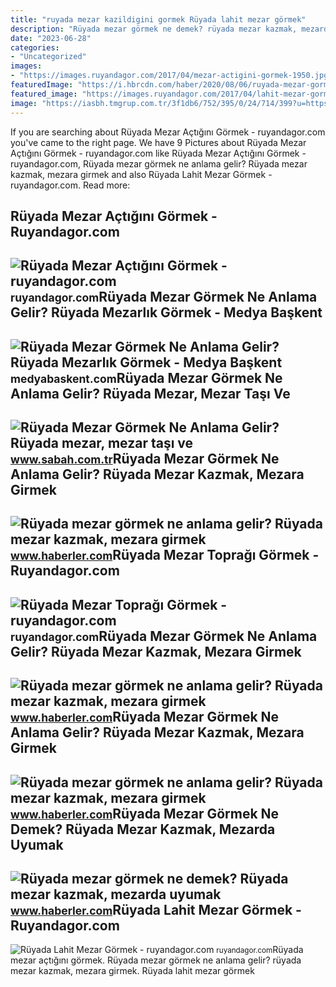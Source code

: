 ```yaml
---
title: "ruyada mezar kazildigini gormek Rüyada lahit mezar görmek"
description: "Rüyada mezar görmek ne demek? rüyada mezar kazmak, mezarda uyumak"
date: "2023-06-28"
categories:
- "Uncategorized"
images:
- "https://images.ruyandagor.com/2017/04/mezar-actigini-gormek-1950.jpg"
featuredImage: "https://i.hbrcdn.com/haber/2020/08/06/ruyada-mezar-gormek-ne-anlama-gelir-ruyada-mezar-13483533_4780_amp.jpg"
featured_image: "https://images.ruyandagor.com/2017/04/lahit-mezar-gormek-1302.jpg"
image: "https://iasbh.tmgrup.com.tr/3f1db6/752/395/0/24/714/399?u=https://isbh.tmgrup.com.tr/sbh/2021/04/15/ruyada-mezar-gormek-anlami-ve-yorumu-ruyada-mezar-mezar-tasi-ve-mezarlik-gormek-ne-demek-neye-isarettir-1618467041014.jpg"
---
```


If you are searching about Rüyada Mezar Açtığını Görmek - ruyandagor.com you've came to the right page. We have 9 Pictures about Rüyada Mezar Açtığını Görmek - ruyandagor.com like Rüyada Mezar Açtığını Görmek - ruyandagor.com, Rüyada mezar görmek ne anlama gelir? Rüyada mezar kazmak, mezara girmek and also Rüyada Lahit Mezar Görmek - ruyandagor.com. Read more:

Rüyada Mezar Açtığını Görmek - Ruyandagor.com
---------------------------------------------

 ![Rüyada Mezar Açtığını Görmek - ruyandagor.com](https://images.ruyandagor.com/2017/04/mezar-actigini-gormek-1950.jpg) <small>ruyandagor.com</small>Rüyada Mezar Görmek Ne Anlama Gelir? Rüyada Mezarlık Görmek - Medya Başkent
---------------------------------------------------------------------------

 ![Rüyada Mezar Görmek Ne Anlama Gelir? Rüyada Mezarlık Görmek - Medya Başkent](https://static.daktilo.com/sites/943/uploads/2021/11/24/large/ruyada-mezar-gormek-1637701561.jpg) <small>medyabaskent.com</small>Rüyada Mezar Görmek Ne Anlama Gelir? Rüyada Mezar, Mezar Taşı Ve
----------------------------------------------------------------

 ![Rüyada Mezar Görmek Ne Anlama Gelir? Rüyada mezar, mezar taşı ve](https://iasbh.tmgrup.com.tr/3f1db6/752/395/0/24/714/399?u=https://isbh.tmgrup.com.tr/sbh/2021/04/15/ruyada-mezar-gormek-anlami-ve-yorumu-ruyada-mezar-mezar-tasi-ve-mezarlik-gormek-ne-demek-neye-isarettir-1618467041014.jpg) <small>www.sabah.com.tr</small>Rüyada Mezar Görmek Ne Anlama Gelir? Rüyada Mezar Kazmak, Mezara Girmek
-----------------------------------------------------------------------

 ![Rüyada mezar görmek ne anlama gelir? Rüyada mezar kazmak, mezara girmek](https://i.hbrcdn.com/haber/2020/08/06/ruyada-mezar-gormek-ne-anlama-gelir-ruyada-mezar-13483533_4780_amp.jpg) <small>www.haberler.com</small>Rüyada Mezar Toprağı Görmek - Ruyandagor.com
--------------------------------------------

 ![Rüyada Mezar Toprağı Görmek - ruyandagor.com](https://images.ruyandagor.com/2017/04/mezar-topragi-gormek-1553.jpg) <small>ruyandagor.com</small>Rüyada Mezar Görmek Ne Anlama Gelir? Rüyada Mezar Kazmak, Mezara Girmek
-----------------------------------------------------------------------

 ![Rüyada mezar görmek ne anlama gelir? Rüyada mezar kazmak, mezara girmek](https://i.hbrcdn.com/haber/2020/08/06/ruyada-mezar-gormek-ne-anlama-gelir-ruyada-mezar-13483533_8601_m.jpg) <small>www.haberler.com</small>Rüyada Mezar Görmek Ne Anlama Gelir? Rüyada Mezar Kazmak, Mezara Girmek
-----------------------------------------------------------------------

 ![Rüyada mezar görmek ne anlama gelir? Rüyada mezar kazmak, mezara girmek](https://i.hbrcdn.com/haber/2020/08/06/ruyada-mezar-gormek-ne-anlama-gelir-ruyada-mezar-13483533_4151_m.jpg) <small>www.haberler.com</small>Rüyada Mezar Görmek Ne Demek? Rüyada Mezar Kazmak, Mezarda Uyumak
-----------------------------------------------------------------

 ![Rüyada mezar görmek ne demek? Rüyada mezar kazmak, mezarda uyumak](https://i.hbrcdn.com/haber/2021/03/25/ruyada-mezar-gormek-ne-demek-ruyada-mezar-kazmak-14020171_3208_amp.jpg) <small>www.haberler.com</small>Rüyada Lahit Mezar Görmek - Ruyandagor.com
------------------------------------------

 ![Rüyada Lahit Mezar Görmek - ruyandagor.com](https://images.ruyandagor.com/2017/04/lahit-mezar-gormek-1302.jpg) <small>ruyandagor.com</small>Rüyada mezar açtığını görmek. Rüyada mezar görmek ne anlama gelir? rüyada mezar kazmak, mezara girmek. Rüyada lahit mezar görmek
